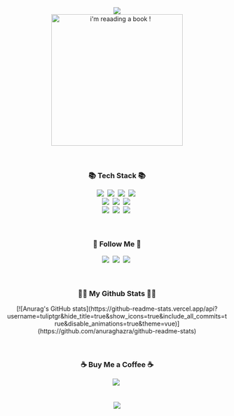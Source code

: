 <div align="center">
  <img src="https://capsule-render.vercel.app/api?type=waving&color=gradient&height=160&section=header&text=Hi!%20I%27m%20Krittin!&fontAlign=50&fontAlignY=70&fontSize=90&fontColor=000000&animation=fadeIn">
</div> 
    
<div align="center">
  <img src="https://tuliptgr.github.io/randominclass/img/kkrittin.png" alt="i'm reaading a book !" width="300" >
</div>
<br><br>

<h3 align="center">📚 Tech Stack 📚</h3>
<div align="center">
  <img src="https://img.shields.io/badge/C%2B%2B-00599C?style=for-the-badge&logo=c%2B%2B&logoColor=white"/></a>&nbsp 
  <img src="https://img.shields.io/badge/Python-14354C?style=for-the-badge&logo=python&logoColor=white"/></a>&nbsp 
  <img src="https://img.shields.io/badge/HTML5-E34F26?style=for-the-badge&logo=html5&logoColor=white"/></a>&nbsp 
  <img src="https://img.shields.io/badge/CSS3-1572B6?style=for-the-badge&logo=css3&logoColor=white"/></a>&nbsp 
  <br>
  <img src="https://img.shields.io/badge/JavaScript-323330?style=for-the-badge&logo=javascript&logoColor=F7DF1E"/></a>&nbsp 
  <img src="https://img.shields.io/badge/PHP-777BB4?style=for-the-badge&logo=php&logoColor=white"/></a>&nbsp 
  <img src="https://img.shields.io/badge/MySQL-00000F?style=for-the-badge&logo=mysql&logoColor=white"/></a>&nbsp 
  <br>
  <img src="https://img.shields.io/badge/Bootstrap-563D7C?style=for-the-badge&logo=bootstrap&logoColor=white"/></a>&nbsp 
  <img src="https://img.shields.io/badge/VIM-%2311AB00.svg?&style=for-the-badge&logo=vim&logoColor=white"/></a>&nbsp 
  <img src="https://img.shields.io/badge/VIM-%2311AB00.svg?&style=for-the-badge&logo=vim&logoColor=white"/></a>&nbsp 
  <br>
</div>
<br><br>

<h3 align="center">🕺 Follow Me 🕺</h3>
<div align='center'>
  <a href="https://www.facebook.com/suea.krittin/"><img src="https://img.shields.io/badge/Facebook-1877F2?style=for-the-badge&logo=facebook&logoColor=white" /></a>&nbsp
  <a href="https://www.instagram.com/kk_suea/"><img src="https://img.shields.io/badge/Instagram-E4405F?style=for-the-badge&logo=instagram&logoColor=white" /></a>&nbsp
  <a href="mailto:krittinkunaree@gmail.com"><img src="https://img.shields.io/badge/Gmail-D14836?style=for-the-badge&logo=gmail&logoColor=white" /></a>&nbsp
</div>
<br><br>

<h3 align="center">👨‍💻 My Github Stats 👨‍💻</h3>
<div align="center">
[![Anurag's GitHub stats](https://github-readme-stats.vercel.app/api?username=tuliptgr&hide_title=true&show_icons=true&include_all_commits=true&disable_animations=true&theme=vue)](https://github.com/anuraghazra/github-readme-stats)
</div>
<br><br>

<h3 align="center">☕ Buy Me a Coffee ☕</h3>
<div align='center'>
  <a href="https://www.buymeacoffee.com/tuliptgr"><img src="https://img.shields.io/badge/buy_me_a_coffee-f7d501?style=for-the-badge&logo=buy-me-a-coffee&logoColor=black" /></a>&nbsp
</div>
<br><br>

<div align='center'>
  <a href="#"><img src="https://visitor-badge.glitch.me/badge?page_id=tuliptgr?style=for-the-badge&logo=appveyor"></a>
</div>
<br><br>




<!--
**tuliptgr/tuliptgr** is a ✨ _special_ ✨ repository because its `README.md` (this file) appears on your GitHub profile.

Here are some ideas to get you started:

- 🔭 I’m currently working on ...
- 🌱 I’m currently learning ...
- 👯 I’m looking to collaborate on ...
- 🤔 I’m looking for help with ...
- 💬 Ask me about ...
- 📫 How to reach me: ...
- 😄 Pronouns: ...
- ⚡ Fun fact: ...
-->
